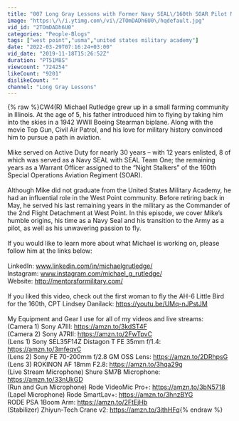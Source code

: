 ```yaml
---
title: "007 Long Gray Lessons with Former Navy SEAL\/160th SOAR Pilot Michael Rutledge"
image: "https:\/\/i.ytimg.com\/vi\/2TOmDADh6U0\/hqdefault.jpg"
vid_id: "2TOmDADh6U0"
categories: "People-Blogs"
tags: ["west point","usma","united states military academy"]
date: "2022-03-29T07:16:24+03:00"
vid_date: "2019-11-18T15:26:52Z"
duration: "PT51M8S"
viewcount: "724254"
likeCount: "9201"
dislikeCount: ""
channel: "Long Gray Lessons"
---
```

{% raw %}CW4(R) Michael Rutledge grew up in a small farming community in Illinois. At the age of 5, his father introduced him to flying by taking him into the skies in a 1942 WWII Boeing Stearman biplane. Along with the movie Top Gun, Civil Air Patrol, and his love for military history convinced him to pursue a path in aviation.<br /><br />Mike served on Active Duty for nearly 30 years – with 12 years enlisted, 8 of which was served as a Navy SEAL with SEAL Team One; the remaining years as a Warrant Officer assigned to the “Night Stalkers” of the 160th Special Operations Aviation Regiment (SOAR).<br /><br />Although Mike did not graduate from the United States Military Academy, he had an influential role in the West Point community. Before retiring back in May, he served his last remaining years in the military as the Commander of the 2nd Flight Detachment at West Point. In this episode, we cover Mike’s humble origins, his time as a Navy Seal and his transition to the Army as a pilot, as well as his unwavering passion to fly.<br /><br />If you would like to learn more about what Michael is working on, please follow him at the links below:<br /><br />LinkedIn: www.linkedin.com/in/michaelgrutledge/<br />Instagram: www.instagram.com/michael_g_rutledge/<br />Website: <a rel="nofollow" target="blank" href="http://mentorsformilitary.com/">http://mentorsformilitary.com/</a><br /><br />If you liked this video, check out the first woman to fly the AH-6 Little Bird for the 160th, CPT Lindsey Danilack: <a rel="nofollow" target="blank" href="https://youtu.be/UMq-nJPstJM">https://youtu.be/UMq-nJPstJM</a><br /><br />My Equipment and Gear I use for all of my videos and live streams:<br />(Camera 1) Sony A7III: <a rel="nofollow" target="blank" href="https://amzn.to/3kdST4F">https://amzn.to/3kdST4F</a><br />(Camera 2) Sony A7RII: <a rel="nofollow" target="blank" href="https://amzn.to/2FwTpvC">https://amzn.to/2FwTpvC</a><br />(Lens 1) Sony SEL35F14Z Distagon T FE 35mm f/1.4: <a rel="nofollow" target="blank" href="https://amzn.to/3mfeqvC">https://amzn.to/3mfeqvC</a><br />(Lens 2) Sony FE 70-200mm f/2.8 GM OSS Lens: <a rel="nofollow" target="blank" href="https://amzn.to/2DRhpsG">https://amzn.to/2DRhpsG</a><br />(Lens 3) ROKINON AF 18mm F2.8: <a rel="nofollow" target="blank" href="https://amzn.to/3hqa29g">https://amzn.to/3hqa29g</a><br />(Live Stream Microphone) Shure SM7B Microphone: <a rel="nofollow" target="blank" href="https://amzn.to/33nUkGD">https://amzn.to/33nUkGD</a><br />(Run and Gun Microphone) Rode VideoMic Pro+: <a rel="nofollow" target="blank" href="https://amzn.to/3bN5718">https://amzn.to/3bN5718</a><br />(Lapel Microphone) Rode SmartLav+: <a rel="nofollow" target="blank" href="https://amzn.to/3hnzBYG">https://amzn.to/3hnzBYG</a><br />RODE PSA 1Boom Arm: <a rel="nofollow" target="blank" href="https://amzn.to/2FtEjHb">https://amzn.to/2FtEjHb</a><br />(Stabilizer) Zhiyun-Tech Crane v2: <a rel="nofollow" target="blank" href="https://amzn.to/3ithHFq">https://amzn.to/3ithHFq</a>{% endraw %}
